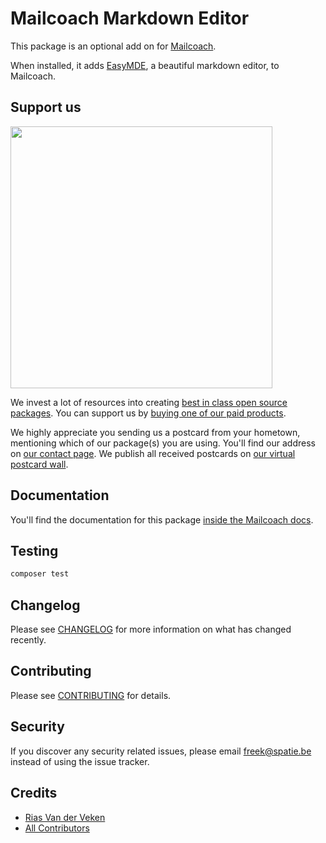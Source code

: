 # Mailcoach Markdown Editor

This package is an optional add on for [Mailcoach](https://mailcoach.app).
 
When installed, it adds [EasyMDE](https://github.com/Ionaru/easy-markdown-editor), a beautiful markdown editor, to Mailcoach. 

## Support us

[<img src="https://github-ads.s3.eu-central-1.amazonaws.com/laravel-mailcoach-markdown-editor.jpg?t=1" width="419px" />](https://spatie.be/github-ad-click/laravel-mailcoach-markdown-editor)

We invest a lot of resources into creating [best in class open source packages](https://spatie.be/open-source). You can support us by [buying one of our paid products](https://spatie.be/open-source/support-us).

We highly appreciate you sending us a postcard from your hometown, mentioning which of our package(s) you are using. You'll find our address on [our contact page](https://spatie.be/about-us). We publish all received postcards on [our virtual postcard wall](https://spatie.be/open-source/postcards).

## Documentation

You'll find the documentation for this package [inside the Mailcoach docs](https://spatie.be/docs/laravel-mailcoach/v4/choosing-an-editor/editor).

## Testing

```bash
composer test
```

## Changelog

Please see [CHANGELOG](CHANGELOG.md) for more information on what has changed recently.

## Contributing

Please see [CONTRIBUTING](CONTRIBUTING.md) for details.

## Security

If you discover any security related issues, please email freek@spatie.be instead of using the issue tracker.

## Credits

- [Rias Van der Veken](https://github.com/riasvdv)
- [All Contributors](../../contributors)
